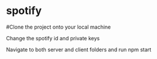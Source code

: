 # spotify

#Clone the project onto your local machine

Change the spotify id and private keys

Navigate to both server and client folders and run npm start
